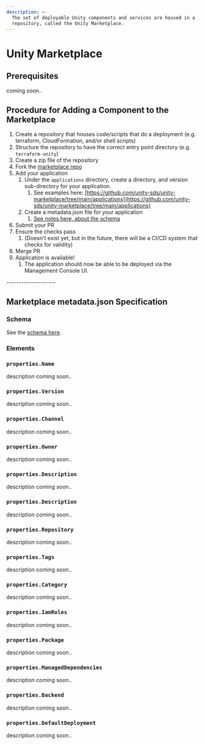 ```yaml
---
description: >-
  The set of deployable Unity components and services are housed in a
  repository, called the Unity Marketplace.
---
```


# Unity Marketplace

## Prerequisites

coming soon..

## Procedure for Adding a Component to the Marketplace

1. Create a repository that houses code/scripts that do a deployment (e.g. terraform, CloudFormation, and/or shell scripts)
2. Structure the repository to have the correct entry point directory (e.g. `terraform-unity`)
3. Create a zip file of the repository
4. Fork the [marketplace repo](https://github.com/unity-sds/unity-marketplace)
5. Add your application
   1. Under the `applications` directory, create a directory, and version sub-directory for your application.&#x20;
      1. See examples here:  [https://github.com/unity-sds/unity-marketplace/tree/main/applications](https://github.com/unity-sds/unity-marketplace/tree/main/applications)
   2. Create a metadata.json file for your application
      1. [See notes here, about the schema](unity-marketplace.md#marketplace-metadata.json-specification)
6. Submit your PR
7. Ensure the checks pass
   1. (Doesn't exist yet, but in the future, there will be a CI/CD system that checks for validity)
8. Merge PR
9. Application is available!
   1. The application should now be able to be deployed via the Management Console UI.

\--------------------

## Marketplace metadata.json Specification

### Schema

See the [schema here](https://github.com/unity-sds/unity-marketplace#readme).

### Elements

### `properties.Name`

description coming soon..

### `properties.Version`

description coming soon..

### `properties.Channel`

description coming soon..

### `properties.Owner`

description coming soon..

### `properties.Description`

description coming soon..

### `properties.Description`

description coming soon..

### `properties.Repository`

description coming soon..

### `properties.Tags`

description coming soon..

### `properties.Category`

description coming soon..

### `properties.IamRoles`

description coming soon..

### `properties.Package`

description coming soon..

### `properties.ManagedDependencies`

description coming soon..

### `properties.Backend`

description coming soon..

### `properties.DefaultDeployment`

description coming soon..



